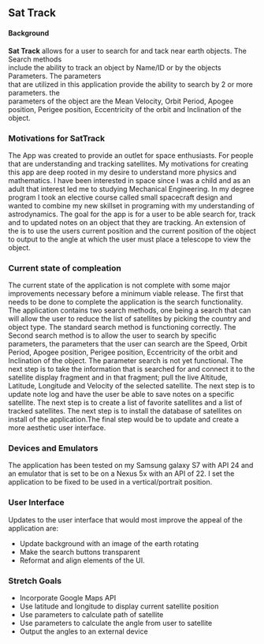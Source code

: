 ## Sat Track
#### Background

**Sat Track**  allows for a user to search for and tack near earth objects. The Search methods  
include the ability to track an object by Name/ID or by the objects Parameters. The parameters  
that are utilized in this application provide the ability to search by 2 or more parameters. the  
parameters of the object are the Mean Velocity, Orbit Period, Apogee position, Perigee position,
Eccentricity of the orbit and Inclination of the object.

### Motivations for SatTrack
The App was created to provide an outlet for space enthusiasts. For people that are understanding 
and tracking satellites. My motivations for creating this app are deep rooted in my desire to 
understand more physics and mathematics. I have been interested in space since I was a child and 
as an adult that interest led me to studying Mechanical Engineering. In my degree program I took
an elective course called small spacecraft design and wanted to combine my new skillset in 
programing with my understanding of astrodynamics. The goal for the app is for a user to be able
search for, track and to updated notes on an object that they are tracking.  An extension of the 
is to use the users current position and the current position of the object to output to the angle
at which the user must place a telescope to view the object. 


### Current state of compleation

The current state of the application is not complete with some major improvements necessary before
a minimum viable release. The first that needs to be done to complete the application is the search
functionality. The application contains two search methods, one being a search that can will allow
the user to reduce the list of satellites by picking the country and object type. The standard 
search method is functioning correctly. The Second search method is to allow the user to search 
by specific parameters, the parameters that the user can search are the Speed, Orbit Period, 
Apogee position, Perigee position, Eccentricity of the orbit and Inclination of the object. The 
parameter search is not yet functional. The next step is to take the information that is searched
for and connect it to the satellite display fragment and in that fragment; pull the live Altitude,
Latitude, Longitude and Velocity of the selected satellite. The next step is to update note log 
and have the user be able to save notes on a specific satellite. The next step is to create a list
of favorite satellites and a list of tracked satellites. The next step is to install the database 
of satellites on install of the application.The final step would be to update and create a more 
aesthetic user interface.

### Devices and Emulators

The application has been tested on my Samsung galaxy S7 with API 24 and an emulator that is set to 
be on a Nexus 5x with an API of 22. I set the application to be fixed to be used in a vertical/portrait
position.

### User Interface

Updates to the user interface that would most improve the appeal of the application are:

*	Update background with an image of the earth rotating
*	Make the search buttons transparent
*	Reformat and align elements of the UI.

### Stretch Goals

*	Incorporate Google Maps API
*	Use latitude and longitude to display current satellite position
*	Use parameters to calculate path of satellite
*	Use parameters to calculate the angle from user to satellite
*	Output the angles to an external device
